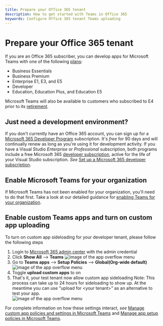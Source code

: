 ```yaml
---
title: Prepare your Office 365 tenant
description: How to get started with Teams in Office 365
keywords: Configure Office 365 tenant Teams uploading
---
```

# Prepare your Office 365 tenant

If you are an Office 365 subscriber, you can develop apps for Microsoft Teams with one of the following [plans](https://products.office.com/business/compare-more-office-365-for-business-plans):

* Business Essentials
* Business Premium
* Enterprise E1, E3, and E5
* Developer
* Education, Education Plus, and Education E5

Microsoft Teams will also be available to customers who subscribed to E4 prior to its [retirement](https://support.office.com//article/important-information-for-office-365-enterprise-e4-customers-f9572348-43a2-43fa-a3d8-3b6c9c042147).

## Just need a development environment?

If you don't currently have an Office 365 account, you can sign up for a [Microsoft 365 Developer Program](https://developer.microsoft.com/microsoft-365/dev-program) subscription. It's *free* for 90 days and will continually renew as long as you're using it for development activity. If you have a Visual Studio *Enterprise* or *Professional* subscription, both programs include a free Microsoft 365 [developer subscription](https://aka.ms/MyVisualStudioBenefits), active for the life of your Visual Studio subscription. *See* [Set up a Microsoft 365 developer subscription](https://docs.microsoft.com/office/developer-program/office-365-developer-program-get-started).

## Enable Microsoft Teams for your organization

If Microsoft Teams has not been enabled for your organization, you'll need to do that first. Take a look at our detailed guidance for [enabling Teams for your organization](https://docs.microsoft.com/microsoftteams/enable-features-office-365).

## Enable custom Teams apps and turn on custom app uploading

To turn on custom app sideloading for your developer tenant, please follow the following steps 
1.  Login to [Microsoft 365 admin center](https://admin.microsoft.com/Adminportal/Home?source=applauncher#/homepage#/) with the admin credential  
1.  Click **Show All** --> **Teams** 
![image of the app overflow menu](~/assets/images/prepare-test-tenant/admin-center.png)
1.  Go to **Teams apps** --> **Setup Policies** --> **Global(Org-wide default)**  
![image of the app overflow menu](~/assets/images/prepare-test-tenant/turn-on-sideload.png)
1. Toggle **upload custom apps** to on
1. That's it, your test tenant now allow custom app sideloading 
Note: This process can take up to 24 hours for sideloading to show up. At the meantime you can use "upload for \<your tenant>" as an alternative to test your app.  
![image of the app overflow menu](~/assets/images/prepare-test-tenant/upload-for-contoso.png)

For complete information on how these settings interact, *see* [Manage custom app policies and settings in Microsoft Teams](https://docs.microsoft.com/microsoftteams/teams-custom-app-policies-and-settings) and [Manage app setup policies in Microsoft Teams](https://docs.microsoft.com/microsoftteams/teams-app-setup-policies).
